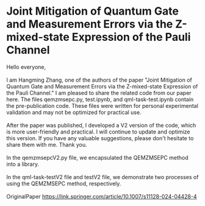 # Joint Mitigation of Quantum Gate and Measurement Errors via the Z-mixed-state Expression of the Pauli Channel
Hello everyone, <br> <br>
I am Hangming Zhang, one of the authors of the paper "Joint Mitigation of Quantum Gate and Measurement Errors via the Z-mixed-state Expression of the Pauli Channel." I am pleased to share the related code from our paper here. The files qemzmsepc.py, test.ipynb, and qml-task-test.ipynb contain the pre-publication code. These files were written for personal experimental validation and may not be optimized for practical use. <br> <br>
After the paper was published, I developed a V2 version of the code, which is more user-friendly and practical. I will continue to update and optimize this version. If you have any valuable suggestions, please don't hesitate to share them with me. Thank you. <br> <br>
In the qemzmsepcV2.py file, we encapsulated the QEMZMSEPC method into a library. <br> <br>
In the qml-task-testV2 file and testV2 file, we demonstrate two processes of using the QEMZMSEPC method, respectively. <br> <br>
OriginalPaper https://link.springer.com/article/10.1007/s11128-024-04428-4 <br> <br>
